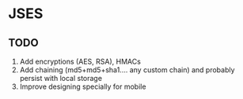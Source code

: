 # JSES
## TODO
1. Add encryptions (AES, RSA), HMACs
2. Add chaining (md5+md5+sha1.... any custom chain) and probably persist with local storage
3. Improve designing specially for mobile
